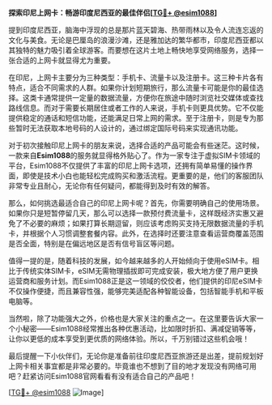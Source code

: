 **探索印尼上网卡：畅游印度尼西亚的最佳伴侣[[TG💪+ @esim1088](https://t.me/s/esim1088)]**

提到印度尼西亚，脑海中浮现的总是那片蓝天碧海、热带雨林以及令人流连忘返的文化与美食。无论是巴厘岛的浪漫沙滩，还是雅加达的繁华都市，印度尼西亚都以其独特的魅力吸引着全球游客。而要想在这片土地上畅快地享受网络服务，选择一张合适的上网卡就显得尤为重要。

在印尼，上网卡主要分为三种类型：手机卡、流量卡以及注册卡。这三种卡片各有特点，适合不同需求的人群。如果你计划短期旅行，那么流量卡可能是你的最佳选择。这类卡通常提供一定量的数据流量，方便你在旅途中随时浏览社交媒体或查找路线信息。而对于需要长期居住或者工作的人来说，手机卡则更具优势。它不仅能提供稳定的通话和短信功能，还能满足日常上网的需求。至于注册卡，则是专为那些暂时无法获取本地号码的人设计的，通过绑定国际号码来实现通讯功能。

对于初次接触印尼上网卡的朋友来说，选择合适的产品可能会有些迷茫。这时候，一款来自**Esim1088**的服务就显得格外贴心了。作为一家专注于虚拟SIM卡领域的平台，Esim1088不仅提供了丰富的印尼上网卡选项，还拥有简单易懂的操作界面，即使是技术小白也能轻松完成购买和激活流程。更重要的是，他们的客服团队非常专业且耐心，无论你有任何疑问，都能得到及时有效的解答。

那么，如何挑选最适合自己的印尼上网卡呢？首先，你需要明确自己的使用场景。如果你只是短暂停留几天，那么可以选择一款预付费流量卡，这样既经济实惠又避免了不必要的麻烦；如果打算长期逗留，则应该考虑购买支持无限数据流量的手机卡，并根据个人习惯调整套餐内容。此外，在选择时还要注意查看运营商覆盖范围是否全面，特别是在偏远地区是否有信号盲区等问题。

值得一提的是，随着科技的发展，如今越来越多的人开始倾向于使用eSIM卡。相比于传统实体SIM卡，eSIM无需物理插拔即可完成安装，极大地方便了用户更换运营商和服务计划。而Esim1088正是这一领域的佼佼者，他们提供的印尼eSIM卡不仅操作便捷，而且兼容性强，能够完美适配各种智能设备，包括智能手机和平板电脑等。

当然啦，除了功能强大之外，价格也是大家关注的重点之一。在这里要告诉大家一个小秘密——Esim1088经常推出各种优惠活动，比如限时折扣、满减促销等等，让你以更低的成本享受到更优质的网络体验。所以，千万别错过这些机会哦！

最后提醒一下小伙伴们，无论你是准备前往印度尼西亚旅游还是出差，提前规划好上网卡相关事宜都是非常必要的。毕竟谁也不想到了目的地才发现没有网络可用吧？赶紧访问Esim1088官网看看有没有适合自己的产品吧！

[[TG💪+ @esim1088](https://t.me/s/esim1088) ![Image](https://i.postimg.cc/4NQfJmqS/Snipaste-2025-05-13-00-14-12.png)]